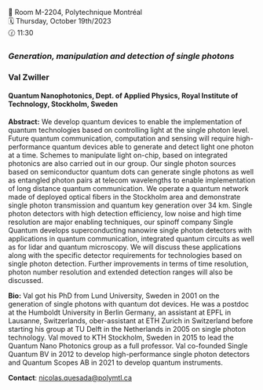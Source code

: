
📍 Room M-2204, Polytechnique Montréal <br>
🗓️ Thursday, October 19th/2023 <br>
🕜 11:30 <br>

### *Generation, manipulation and detection of single photons*
### Val Zwiller
#### Quantum Nanophotonics, Dept. of Applied Physics, Royal Institute of Technology, Stockholm, Sweden


**Abstract:** We develop quantum devices to enable the implementation of quantum technologies based on controlling light at the single photon level. Future quantum communication, computation and sensing will require high-performance quantum devices able to generate and detect light one photon at a time.
Schemes to manipulate light on-chip, based on integrated photonics are also carried out in our group. Our single photon sources based on semiconductor quantum dots can generate single photons as well as entangled photon pairs at telecom wavelengths to enable implementation of long distance quantum communication. We operate a quantum network made of deployed optical fibers in the Stockholm area and demonstrate single photon transmission and quantum key generation over 34 km.
Single photon detectors with high detection efficiency, low noise and high time resolution are major enabling techniques, our spinoff company Single Quantum develops superconducting nanowire single photon detectors with applications in quantum communication, integrated quantum circuits as well as for lidar and quantum microscopy. We will discuss these applications along with the specific detector requirements for technologies based on single photon detection. Further improvements in terms of time resolution, photon number resolution and extended detection ranges will also be discussed.

**Bio:** Val got his PhD from Lund University, Sweden in 2001 on the generation of single photons with quantum dot devices. He was a postdoc at the Humboldt University in Berlin Germany, an assistant at EPFL in Lausanne, Switzerlands, ober-assistant at ETH Zurich in Switzerland before starting his group at TU Delft in the Netherlands in 2005 on single photon technology. Val moved to KTH Stockholm, Sweden in 2015 to lead the Quantum Nano Photonics group as a full professor. Val co-founded Single Quantum BV in 2012 to develop high-performance single photon detectors and Quantum Scopes AB in 2021 to develop quantum instruments.

**Contact**: nicolas.quesada@polymtl.ca
